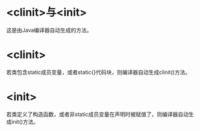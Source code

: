 # &lt;clinit&gt;与&lt;init&gt;

这是由Java编译器自动生成的方法。

# &lt;clinit&gt;

若类包含static成员变量，或者static{}代码块，则编译器自动生成clinit\(\)方法。

# &lt;init&gt;

若类定义了构造函数，或者非static成员变量在声明时被赋值了，则编译器自动生成init\(\)方法。

